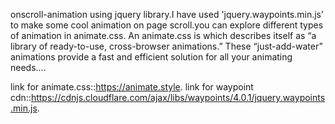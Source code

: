onscroll-animation using jquery library.I have used 'jquery.waypoints.min.js' to make some cool animation on page scroll.you can explore different types of animation in animate.css. An animate.css is which describes itself as “a library of ready-to-use, cross-browser animations.” These “just-add-water” animations provide a fast and efficient solution for all your animating needs....

link for animate.css::https://animate.style.
link for waypoint cdn::https://cdnjs.cloudflare.com/ajax/libs/waypoints/4.0.1/jquery.waypoints.min.js.
